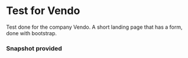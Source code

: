<h1>Test for Vendo</h1>
<p>Test done for the company Vendo. A short landing page that has a form, done with bootstrap.</p>
<h3>Snapshot provided</h3>
<img src=""/>
